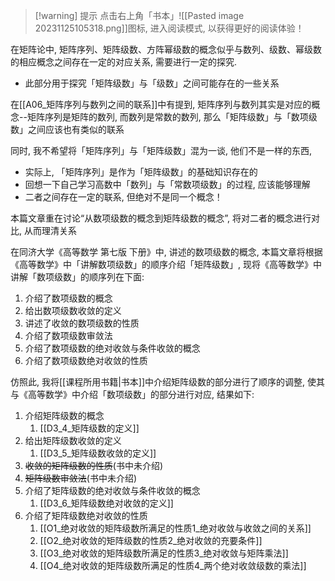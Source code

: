 
>[!warning] 提示
>点击右上角「书本」![[Pasted image 20231125105318.png]]图标, 进入阅读模式, 以获得更好的阅读体验！

在矩阵论中, 矩阵序列、矩阵级数、方阵幂级数的概念似乎与数列、级数、幂级数的相应概念之间存在一定的对应关系, 需要进行一定的探究.
- 此部分用于探究「矩阵级数」与「级数」之间可能存在的一些关系

在[[A06_矩阵序列与数列之间的联系]]中有提到, 矩阵序列与数列其实是对应的概念--矩阵序列是矩阵的数列, 而数列是常数的数列, 那么「矩阵级数」与「数项级数」之间应该也有类似的联系

同时, 我不希望将「矩阵序列」与「矩阵级数」混为一谈, 他们不是一样的东西, 
- 实际上, 「矩阵序列」是作为「矩阵级数」的基础知识存在的
- 回想一下自己学习高数中「数列」与「常数项级数」的过程, 应该能够理解
- 二者之间存在一定的联系, 但绝对不是同一个概念！

本篇文章重在讨论“从数项级数的概念到矩阵级数的概念”, 将对二者的概念进行对比, 从而理清关系

在同济大学《高等数学 第七版 下册》中, 讲述的数项级数的概念, 本篇文章将根据《高等数学》中「讲解数项级数」的顺序介绍「矩阵级数」, 现将《高等数学》中讲解「数项级数」的顺序列在下面:
1. 介绍了数项级数的概念
2. 给出数项级数收敛的定义
3. 讲述了收敛的数项级数的性质
4. 介绍了数项级数审敛法
5. 介绍了数项级数的绝对收敛与条件收敛的概念
6. 介绍了数项级数绝对收敛的性质

仿照此, 我将[[课程所用书籍|书本]]中介绍矩阵级数的部分进行了顺序的调整, 使其与《高等数学》中介绍「数项级数」的部分进行对应, 结果如下:
1. 介绍矩阵级数的概念
	1. [[D3_4_矩阵级数的定义]]
2. 给出矩阵级数收敛的定义
	1. [[D3_5_矩阵级数收敛的定义]]
3. ~~收敛的矩阵级数的性质~~(书中未介绍)
4. ~~矩阵级数审敛法~~(书中未介绍)
5. 介绍了矩阵级数的绝对收敛与条件收敛的概念
	1. [[D3_6_矩阵级数绝对收敛的定义]]
6. 介绍了矩阵级数绝对收敛的性质
	1. [[O1_绝对收敛的矩阵级数所满足的性质1_绝对收敛与收敛之间的关系]]
	2. [[O2_绝对收敛的矩阵级数的性质2_绝对收敛的充要条件]]
	3. [[O3_绝对收敛的矩阵级数所满足的性质3_绝对收敛与矩阵乘法]]
	4. [[O4_绝对收敛的矩阵级数所满足的性质4_两个绝对收敛级数的乘法]]


